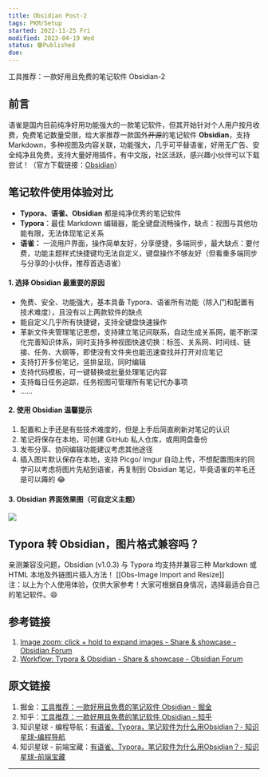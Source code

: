 ```yaml
---
title: Obsidian Post-2
tags: PKM/Setup
started: 2022-11-25 Fri
modified: 2023-04-19 Wed
status: 🟢Published
due: 
---
```

工具推荐：一款好用且免费的笔记软件 Obsidian-2
## 前言
语雀是国内目前纯净好用功能强大的一款笔记软件，但其开始针对个人用户按月收费，免费笔记数量受限，给大家推荐一款国外~~开源~~的笔记软件 **Obsidian**，支持 Markdown，多种视图及内容关联，功能强大，几乎可平替语雀，好用无广告、安全纯净且免费，支持大量好用插件，有中文版，社区活跃，感兴趣小伙伴可以下载尝试！（官方下载链接：[Obsidian](https://obsidian.md/)）
## 笔记软件使用体验对比
- **Typora、语雀、Obsidian** 都是纯净优秀的笔记软件
- **Typora**：最佳 Markdown 编辑器，能全键盘流畅操作，缺点：视图与其他功能有限，无法体现笔记关系
- **语雀：** 一流用户界面，操作简单友好，分享便捷，多端同步，最大缺点：要付费，功能主题样式快捷键均无法自定义，键盘操作不够友好（但看重多端同步与分享的小伙伴，推荐首选语雀）
#### 1. 选择 Obsidian 最重要的原因
- 免费、安全、功能强大，基本具备 Typora、语雀所有功能（除入门和配置有技术难度），且没有以上两款软件的缺点
- 能自定义几乎所有快捷键，支持全键盘快速操作
- 革新文件夹管理笔记思想，支持建立笔记间联系，自动生成关系网，能不断深化完善知识体系，同时支持多种视图快速切换：标签、关系网、时间线、链接、任务、大纲等，即使没有文件夹也能迅速查找并打开对应笔记
- 支持打开多份笔记，竖排呈现，同时编辑
- 支持代码模板，可一键替换或批量处理笔记内容
- 支持每日任务追踪，任务视图可管理所有笔记代办事项
- ……
#### 2. 使用 Obsidian 温馨提示
1. 配置和上手还是有些技术难度的，但是上手后简直刷新对笔记的认识
2. 笔记将保存在本地，可创建 GitHub 私人仓库，或用网盘备份
3. 发布分享、协同编辑功能建议考虑其他途径
4. 插入图片默认保存在本地，支持 Picgo/ Imgur 自动上传，不想配置图床的同学可以考虑将图片先粘到语雀，再复制到 Obsidian 笔记，毕竟语雀的羊毛还是可以薅的 😂 
#### 3. Obsidian 界面效果图（可自定义主题）
![](https://cdn.nlark.com/yuque/0/2022/png/29677165/1669290486575-4a3d3b02-8311-4a0f-a0be-273db6779bd2.png)

## Typora 转 Obsidian，图片格式兼容吗？
亲测兼容没问题，Obsidian (v1.0.3) 与 Typora 均支持并兼容三种 Markdown 或 HTML 本地及外链图片插入方法！
[[Obs-Image Import and Resize]]  
注：以上为个人使用体验，仅供大家参考！大家可根据自身情况，选择最适合自己的笔记软件。😄

## 参考链接
1. [Image zoom: click + hold to expand images - Share & showcase - Obsidian Forum](https://forum.obsidian.md/t/image-zoom-click-hold-to-expand-images/5164)
2. [Workflow: Typora & Obsidian - Share & showcase - Obsidian Forum](https://forum.obsidian.md/t/workflow-typora-obsidian/650/12)
## 原文链接
1. 掘金：[工具推荐：一款好用且免费的笔记软件 Obsidian - 掘金](https://juejin.cn/post/7169838406933938212)
2. 知乎：[工具推荐：一款好用且免费的笔记软件 Obsidian - 知乎](https://zhuanlan.zhihu.com/p/586626931)
3. 知识星球 - 编程导航：[有语雀、Typora，笔记软件为什么用Obsidian？- 知识星球-编程导航](https://articles.zsxq.com/id_j880bpo7922w.html)
4. 知识星球 - 前端宝藏：[有语雀、Typora，笔记软件为什么用Obsidian？- 知识星球-前端宝藏](https://articles.zsxq.com/id_lw6x3omws27c.html)

---




